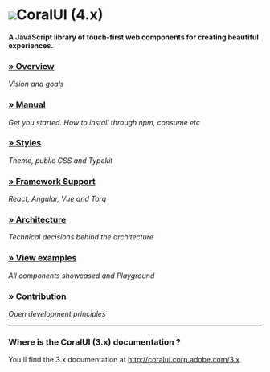 <h1 class="guide-Title"><img src="./manual/asset/coral.png">CoralUI (4.x)</h1>

**A JavaScript library of touch-first web components for creating beautiful experiences.**

### [» Overview](./manual/overview.html)
*Vision and goals*
### [» Manual](./manual/manual.html)
*Get you started. How to install through npm, consume etc*
### [» Styles](./manual/styles.html)
*Theme, public CSS and Typekit*
### [» Framework Support](./manual/frameworks.html)
*React, Angular, Vue and Torq*
### [» Architecture](./manual/architecture.html)
*Technical decisions behind the architecture*
### [» View examples](./manual/examples.html)
*All components showcased and Playground*
### [» Contribution](./manual/contribution.html)
*Open development principles*

- - -

### Where is the CoralUI (3.x) documentation ?

You'll find the 3.x documentation at http://coralui.corp.adobe.com/3.x
